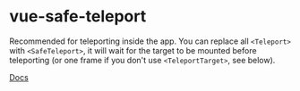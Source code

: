 # vue-safe-teleport
Recommended for teleporting inside the app. You can replace all `<Teleport>` with `<SafeTeleport>`, it will wait for the target to be mounted before teleporting (or one frame if you don't use `<TeleportTarget>`, see below).

[Docs](./packages/vue-safe-teleport/README.md)
